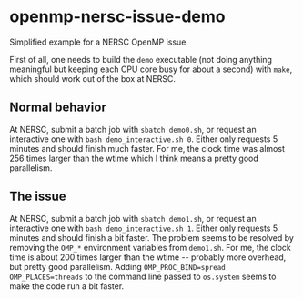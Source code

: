 # openmp-nersc-issue-demo
Simplified example for a NERSC OpenMP issue.

First of all, one needs to build the `demo` executable (not doing anything meaningful but keeping each CPU core busy for about a second) with `make`, which should work out of the box at NERSC.

## Normal behavior
At NERSC, submit a batch job with `sbatch demo0.sh`, or request an interactive one with `bash demo_interactive.sh 0`.
Either only requests 5 minutes and should finish much faster.
For me, the clock time was almost 256 times larger than the wtime which I think means a pretty good parallelism.

## The issue
At NERSC, submit a batch job with `sbatch demo1.sh`, or request an interactive one with `bash demo_interactive.sh 1`.
Either only requests 5 minutes and should finish a bit faster.
The problem seems to be resolved by removing the `OMP_*` environment variables from `demo1.sh`.
For me, the clock time is about 200 times larger than the wtime -- probably more overhead, but pretty good parallelism.
Adding `OMP_PROC_BIND=spread OMP_PLACES=threads` to the command line passed to `os.system` seems to make the code run a bit faster.

